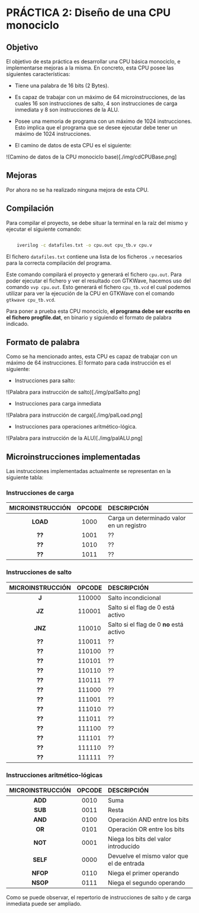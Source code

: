 # PRÁCTICA 2: Diseño de una CPU monociclo

## Objetivo

El objetivo de esta práctica es desarrollar una CPU básica monociclo, e implementarse mejoras a la misma. En concreto, esta CPU posee las siguientes características:

- Tiene una palabra de 16 bits (2 Bytes).
- Es capaz de trabajar con un máximo de 64 microinstrucciones, de las cuales 16 son instrucciones de salto, 4 son instrucciones de carga inmediata y 8 son instrucciones de la ALU.

- Posee una memoria de programa con un máximo de 1024 instrucciones. Esto implica que el programa que se desee ejecutar debe tener un máximo de 1024 instrucciones.
- El camino de datos de esta CPU es el siguiente:

!(Camino de datos de la CPU monociclo base)[./img/cdCPUBase.png]

## Mejoras

Por ahora no se ha realizado ninguna mejora de esta CPU.

## Compilación

Para compilar el proyecto, se debe situar la terminal en la raíz del mismo y ejecutar el siguiente comando:

```bash

	iverilog -c datafiles.txt -o cpu.out cpu_tb.v cpu.v

```

El fichero `datafiles.txt` contiene una lista de los ficheros `.v` necesarios para la correcta compilación del programa.

Este comando compilará el proyecto y generará el fichero `cpu.out`. Para poder ejecutar el fichero y ver el resultado con GTKWave, hacemos uso del comando `vvp cpu.out`. Esto generará el fichero `cpu_tb.vcd` el cual podemos utilizar para ver la ejecución de la CPU en GTKWave con el comando `gtkwave cpu_tb.vcd`.

Para poner a prueba esta CPU monociclo, **el programa debe ser escrito en el fichero progfile.dat**, en binario y siguiendo el formato de palabra indicado.

## Formato de palabra

Como se ha mencionado antes, esta CPU es capaz de trabajar con un máximo de 64 instrucciones. El formato para cada instrucción es el siguiente:

- Instrucciones para salto:

!(Palabra para instrucción de salto)[./img/palSalto.png]

- Instrucciones para carga inmediata

!(Palabra para instrucción de carga)[./img/palLoad.png]

- Instrucciones para operaciones aritmético-lógica.

!(Palabra para instrucción de la ALU)[./img/palALU.png]

## Microinstrucciones implementadas

Las instrucciones implementadas actualmente se representan en la siguiente tabla:

### Instrucciones de carga
| MICROINSTRUCCIÓN | OPCODE | DESCRIPCIÓN                               |
| :--------------: | :----: | :---------------------------------------- |
| **LOAD**         | 1000   | Carga un determinado valor en un registro |
| **??**           | 1001   | ??                                        |
| **??**           | 1010   | ??                                        |
| **??**           | 1011   | ??                                        |

### Instrucciones de salto
| MICROINSTRUCCIÓN | OPCODE | DESCRIPCIÓN                              |
| :--------------: | :----: | :--------------------------------------- |
| **J**            | 110000 | Salto incondicional                      |
| **JZ**           | 110001 | Salto si el flag de 0 está activo        |
| **JNZ**          | 110010 | Salto si el flag de 0 **no** está activo |
| **??**           | 110011 | ??                                       |
| **??**           | 110100 | ??                                       |
| **??**           | 110101 | ??                                       |
| **??**           | 110110 | ??                                       |
| **??**           | 110111 | ??                                       |
| **??**           | 111000 | ??                                       |
| **??**           | 111001 | ??                                       |
| **??**           | 111010 | ??                                       |
| **??**           | 111011 | ??                                       |
| **??**           | 111100 | ??                                       |
| **??**           | 111101 | ??                                       |
| **??**           | 111110 | ??                                       |
| **??**           | 111111 | ??                                       |

### Instrucciones aritmético-lógicas
| MICROINSTRUCCIÓN | OPCODE | DESCRIPCIÓN                               |
| :--------------: | :----: | :---------------------------------------- |
| **ADD**          | 0010   | Suma                                      |
| **SUB**          | 0011   | Resta                                     |
| **AND**          | 0100   | Operación AND entre los bits              |
| **OR**           | 0101   | Operación OR entre los bits               |
| **NOT**          | 0001   | Niega los bits del valor introducido      |
| **SELF**         | 0000   | Devuelve el mismo valor que el de entrada |
| **NFOP**         | 0110   | Niega el primer operando                  |
| **NSOP**         | 0111   | Niega el segundo operando                 |

Como se puede observar, el repertorio de instrucciones de salto y de carga inmediata puede ser ampliado.
